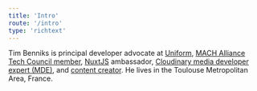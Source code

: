 ```yaml
---
title: 'Intro'
route: '/intro'
type: 'richtext'
---
```


<p class="text-xl leading-relaxed">
  Tim Benniks is principal developer advocate at
  <a href="https://uniform.dev" rel="noopener" target="_blank">Uniform</a>,
  <a href="https://machalliance.org" rel="noopener" target="_blank"
    >MACH Alliance Tech Council member</a
  >,
  <a href="https://nuxtjs.org/teams" rel="noopener" target="_blank"
    >NuxtJS</a
  >
  ambassador,
  <a href="https://cloudinary.com/mde" rel="noopener" target="_blank"
    >Cloudinary media developer expert (MDE)</a
  >, and
  <a href="https://youtube.com/timbenniks" rel="noopener" target="_blank"
    >content creator</a
  >. He lives in the Toulouse Metropolitan Area, France.
</p>